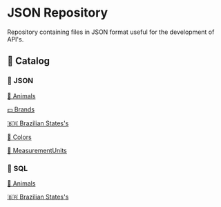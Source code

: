 # JSON Repository

Repository containing files in JSON format useful for the development of API's.

## 📌 Catalog

### 📜 JSON

<a href="https://github.com/MagicalStrangeQuark/JSON/blob/master/Animals.JSON">🐶 Animals</a>

<a href="https://github.com/MagicalStrangeQuark/JSON/blob/master/Brands.JSON">💵 Brands</a>

<a href="https://github.com/MagicalStrangeQuark/JSON/blob/master/Brazilian%20States's.JSON">🇧🇷 Brazilian States's</a>

<a href="https://github.com/MagicalStrangeQuark/JSON/blob/master/Colors.JSON">🎨 Colors</a>

<a href="https://github.com/MagicalStrangeQuark/JSON/blob/master/MeasurementUnits.JSON">📐 MeasurementUnits</a>

### 📜 SQL

<a href="https://github.com/MagicalStrangeQuark/JSON/blob/master/Animals.SQL">🐶 Animals</a>

<a href="https://github.com/MagicalStrangeQuark/JSON/blob/master/Brazilian%20States's%20Table.SQL">🇧🇷 Brazilian States's</a>